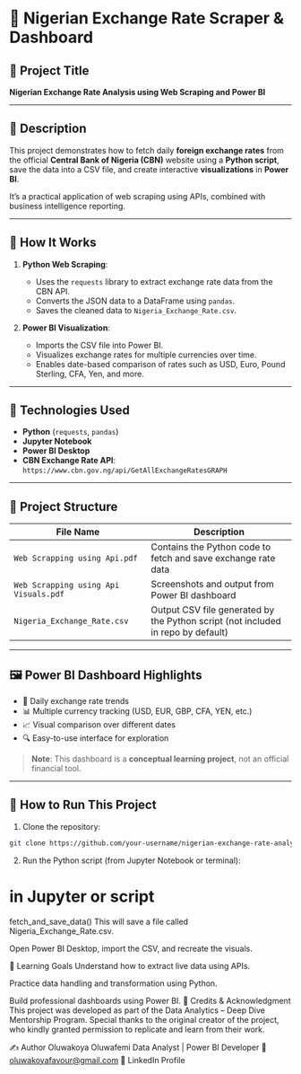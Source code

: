 # 📘 Nigerian Exchange Rate Scraper & Dashboard

## 📌 Project Title
**Nigerian Exchange Rate Analysis using Web Scraping and Power BI**

---

## 📖 Description

This project demonstrates how to fetch daily **foreign exchange rates** from the official **Central Bank of Nigeria (CBN)** website using a **Python script**, save the data into a CSV file, and create interactive **visualizations** in **Power BI**.

It’s a practical application of web scraping using APIs, combined with business intelligence reporting.

---

## 🧪 How It Works

1. **Python Web Scraping**:
   - Uses the `requests` library to extract exchange rate data from the CBN API.
   - Converts the JSON data to a DataFrame using `pandas`.
   - Saves the cleaned data to `Nigeria_Exchange_Rate.csv`.

2. **Power BI Visualization**:
   - Imports the CSV file into Power BI.
   - Visualizes exchange rates for multiple currencies over time.
   - Enables date-based comparison of rates such as USD, Euro, Pound Sterling, CFA, Yen, and more.

---

## 🔧 Technologies Used

- **Python** (`requests`, `pandas`)
- **Jupyter Notebook**
- **Power BI Desktop**
- **CBN Exchange Rate API**:  
  `https://www.cbn.gov.ng/api/GetAllExchangeRatesGRAPH`

---

## 📂 Project Structure

| File Name | Description |
|-----------|-------------|
| `Web Scrapping using Api.pdf` | Contains the Python code to fetch and save exchange rate data |
| `Web Scrapping using Api Visuals.pdf` | Screenshots and output from Power BI dashboard |
| `Nigeria_Exchange_Rate.csv` | Output CSV file generated by the Python script (not included in repo by default) |

---

## 🖼️ Power BI Dashboard Highlights

- 📆 Daily exchange rate trends
- 📊 Multiple currency tracking (USD, EUR, GBP, CFA, YEN, etc.)
- 📈 Visual comparison over different dates
- 🔍 Easy-to-use interface for exploration

> **Note**: This dashboard is a **conceptual learning project**, not an official financial tool.

---

## 🚀 How to Run This Project

1. Clone the repository:

```bash
git clone https://github.com/your-username/nigerian-exchange-rate-analysis.git
```

2. Run the Python script (from Jupyter Notebook or terminal):

# in Jupyter or script
fetch_and_save_data()
This will save a file called Nigeria_Exchange_Rate.csv.

Open Power BI Desktop, import the CSV, and recreate the visuals.

🧠 Learning Goals
Understand how to extract live data using APIs.

Practice data handling and transformation using Python.

Build professional dashboards using Power BI.
🙏 Credits & Acknowledgment
This project was developed as part of the Data Analytics – Deep Dive Mentorship Program.
Special thanks to the original creator of the project, who kindly granted permission to replicate and learn from their work.

✍️ Author
Oluwakoya Oluwafemi
Data Analyst | Power BI Developer
📧 oluwakoyafavour@gmail.com
🔗 LinkedIn Profile


